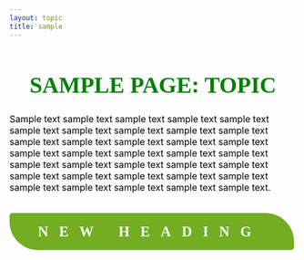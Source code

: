 ```yaml
---
layout: topic
title: sample
---
```

<h1 style="font-size:40px;color:green;text-align:center;font-family:'Impact'"> SAMPLE PAGE: TOPIC </h1>

<p style="font-size:16px;color:black;"> Sample text sample text sample text sample text sample text sample text sample text sample text sample text sample text sample text sample text sample text sample text sample text sample text sample text sample text sample text sample text sample text sample text sample text sample text sample text sample text sample text sample text sample text sample text sample text sample text sample text sample text sample text. </p>

<h1 style="border-radius:5px 50px;letter-spacing:19px;background:#73AD21;width:450px;height:25px;font-size:25px;padding:20px 0;color:white;line-height:25px;padding-left:50px;font-family:'Trebuchet MS'"> NEW HEADING </h1>